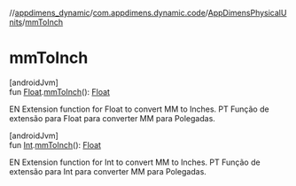 //[appdimens_dynamic](../../../index.md)/[com.appdimens.dynamic.code](../index.md)/[AppDimensPhysicalUnits](index.md)/[mmToInch](mm-to-inch.md)

# mmToInch

[androidJvm]\
fun [Float](https://kotlinlang.org/api/core/kotlin-stdlib/kotlin/-float/index.html).[mmToInch](mm-to-inch.md)(): [Float](https://kotlinlang.org/api/core/kotlin-stdlib/kotlin/-float/index.html)

EN Extension function for Float to convert MM to Inches. PT Função de extensão para Float para converter MM para Polegadas.

[androidJvm]\
fun [Int](https://kotlinlang.org/api/core/kotlin-stdlib/kotlin/-int/index.html).[mmToInch](mm-to-inch.md)(): [Float](https://kotlinlang.org/api/core/kotlin-stdlib/kotlin/-float/index.html)

EN Extension function for Int to convert MM to Inches. PT Função de extensão para Int para converter MM para Polegadas.